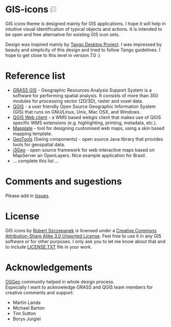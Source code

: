 # GIS-icons ![GIS-icons](https://github.com/Cracert/GIS-icons/blob/master/24x24/layer.png)

GIS icons theme is designed mainly for GIS applications. 
I hope it will help in intuitive visual identification of typical objects and actions. 
It is intended to be open and free alternative for existing GIS icon sets.

Design was inspired mainly by [Tango Desktop Project](http://tango.freedesktop.org/Tango_Desktop_Project). 
I was impressed by beauty and simplicity of this design and tried to follow Tango guidelines. 
I hope to get close to this level in version 7.0 :) 

# Reference list

* [GRASS GIS](https://grass.osgeo.org/) - Geographic Resources Analysis Support System is a software for performing spatial analysis. It consists of more than 350 modules for processing vector (2D/3D), raster and voxel data.
* [QGIS](https://github.com/qgis/QGIS) -  a user friendly Open Source Geographic Information System (GIS) that runs on GNU/Linux, Unix, Mac OSX, and Windows.
* [QGIS Web client](https://github.com/qgis/QGIS-Web-Client) - a WMS based webgis client that makes use of QGIS specific WMS extensions (e.g. highlighting, printing, metadata, etc.). 
* [Mapplate](http://www.mapplate.be/) - tool for designing customised web maps, using a skin based mapping template.
* [GeoTools](http://geotools.org/) (Swing components) - open source Java library that provides tools for geospatial data.
* [i3Geo](http://mapas.mma.gov.br/i3geo/) - open source framework for web interactive maps based on MapServer an OpenLayers. Nice example application for Brasil.
* ... complete this list ...

# Comments and sugestions

Please add in [Issues](https://github.com/Cracert/GIS-icons/issues).

# License

GIS icons by [Robert Szczepanek](http://robert.szczepanek.pl/) is licensed under a [Creative Commons Attribution-Share Alike 3.0 Unported License](http://creativecommons.org/licenses/by-sa/3.0/). Feel free to use it in any GIS software or for other purposes. I only ask you to let me know about that and to include [LICENSE.TXT](https://github.com/Cracert/GIS-icons/blob/master/LICENSE.TXT) file in your work.

# Acknowledgements

[OSGeo](http://www.osgeo.org/) community helped in whole design process.  
Especially I want to acknowledge GRASS and QGIS team members for creative comments and support:

* Martin Landa
* Michael Barton
* Tim Sutton
* Borys Jurgiel
